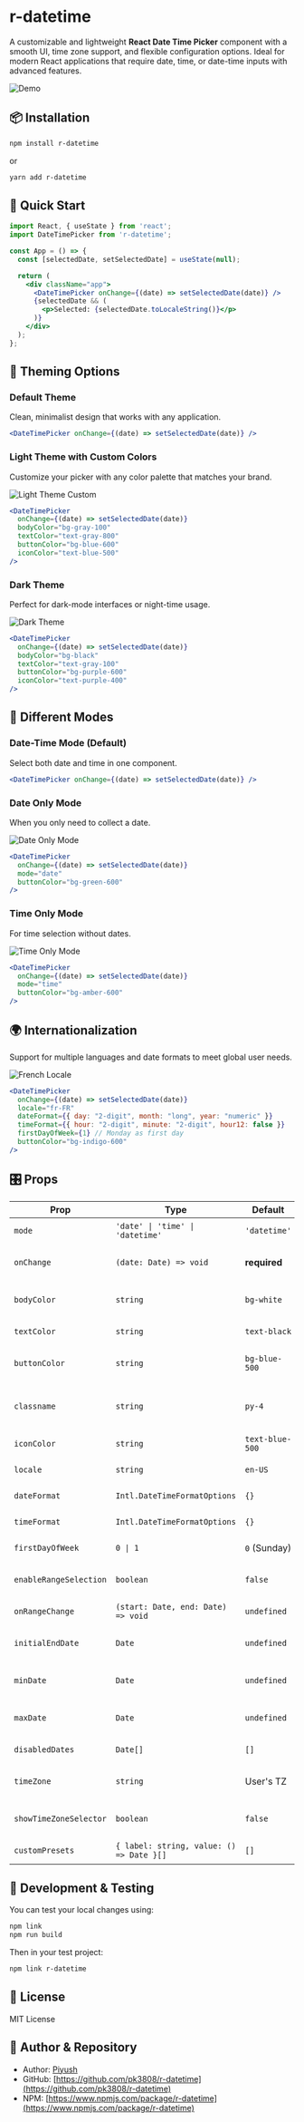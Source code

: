 # r-datetime

A customizable and lightweight **React Date Time Picker** component with a smooth UI, time zone support, and flexible configuration options. Ideal for modern React applications that require date, time, or date-time inputs with advanced features.

![Demo](https://drive.google.com/uc?export=view&id=1O-TvSpiPB3ZUmxpqcDMz7iPZWYuBZbJH)

## 📦 Installation

```bash
npm install r-datetime
```

or

```bash
yarn add r-datetime
```

## 🚀 Quick Start

```jsx
import React, { useState } from 'react';
import DateTimePicker from 'r-datetime';

const App = () => {
  const [selectedDate, setSelectedDate] = useState(null);

  return (
    <div className="app">
      <DateTimePicker onChange={(date) => setSelectedDate(date)} />
      {selectedDate && (
        <p>Selected: {selectedDate.toLocaleString()}</p>
      )}
    </div>
  );
};
```

## 🎨 Theming Options

### Default Theme
Clean, minimalist design that works with any application.



```jsx
<DateTimePicker onChange={(date) => setSelectedDate(date)} />
```

### Light Theme with Custom Colors
Customize your picker with any color palette that matches your brand.

![Light Theme Custom](https://drive.google.com/uc?export=view&id=1-fJHnCFuPoBQmiOVY4OEJMW3GMEnWi6M)

```jsx
<DateTimePicker
  onChange={(date) => setSelectedDate(date)}
  bodyColor="bg-gray-100"
  textColor="text-gray-800"
  buttonColor="bg-blue-600"
  iconColor="text-blue-500"
/>
```

### Dark Theme
Perfect for dark-mode interfaces or night-time usage.

![Dark Theme](https://drive.google.com/uc?export=view&id=1-4V8b6vtBP1E6o8DqaAFpOU1KWHWCBi0)

```jsx
<DateTimePicker
  onChange={(date) => setSelectedDate(date)}
  bodyColor="bg-black"
  textColor="text-gray-100"
  buttonColor="bg-purple-600"
  iconColor="text-purple-400"
/>
```

## 📅 Different Modes

### Date-Time Mode (Default)
Select both date and time in one component.


```jsx
<DateTimePicker onChange={(date) => setSelectedDate(date)} />
```

### Date Only Mode
When you only need to collect a date.

![Date Only Mode](https://drive.google.com/uc?export=view&id=1DD5xfbW8Hjl7k1urOODGpdo8t0BKP8lZ)

```jsx
<DateTimePicker
  onChange={(date) => setSelectedDate(date)}
  mode="date"
  buttonColor="bg-green-600"
/>
```

### Time Only Mode
For time selection without dates.

![Time Only Mode](https://drive.google.com/uc?export=view&id=1Y46AK841Oj4Xc72VJhYzxCLFMad_y02k)

```jsx
<DateTimePicker
  onChange={(date) => setSelectedDate(date)}
  mode="time"
  buttonColor="bg-amber-600"
/>
```

## 🌍 Internationalization

Support for multiple languages and date formats to meet global user needs.

![French Locale](https://drive.google.com/uc?export=view&id=150kRYcA7_zEl4onjOQmfqUycgTJI5jr0)

```jsx
<DateTimePicker
  onChange={(date) => setSelectedDate(date)}
  locale="fr-FR"
  dateFormat={{ day: "2-digit", month: "long", year: "numeric" }}
  timeFormat={{ hour: "2-digit", minute: "2-digit", hour12: false }}
  firstDayOfWeek={1} // Monday as first day
  buttonColor="bg-indigo-600"
/>
```

## 🎛️ Props

| Prop                   | Type                                     | Default       | Description                           |
| ---------------------- | ---------------------------------------- | ------------- | ------------------------------------- |
| `mode`                 | `'date' \| 'time' \| 'datetime'`         | `'datetime'`  | Choose picker mode                    |
| `onChange`             | `(date: Date) => void`                   | **required**  | Callback on date/time selection       |
| `bodyColor`            | `string`                                 | `bg-white`    | Tailwind class for body background    |
| `textColor`            | `string`                                 | `text-black`  | Tailwind class for text color         |
| `buttonColor`          | `string`                                 | `bg-blue-500` | Tailwind class for button color       |
| `classname`            | `string`                                 | `py-4`        | customized layout of date/time selector       |
| `iconColor`            | `string`                                 | `text-blue-500` | Tailwind class for icon color        |
| `locale`               | `string`                                 | `en-US`       | Locale for formatting                 |
| `dateFormat`           | `Intl.DateTimeFormatOptions`             | `{}`          | Custom date format                    |
| `timeFormat`           | `Intl.DateTimeFormatOptions`             | `{}`          | Custom time format                    |
| `firstDayOfWeek`       | `0 \| 1`                                 | `0` (Sunday)  | First day of the week                 |
| `enableRangeSelection` | `boolean`                                | `false`       | Enable date range selection           |
| `onRangeChange`        | `(start: Date, end: Date) => void`       | `undefined`   | Callback for range change             |
| `initialEndDate`       | `Date`                                   | `undefined`   | Preselect end date in range mode      |
| `minDate`              | `Date`                                   | `undefined`   | Minimum selectable date               |
| `maxDate`              | `Date`                                   | `undefined`   | Maximum selectable date               |
| `disabledDates`        | `Date[]`                                 | `[]`          | Dates to be disabled                  |
| `timeZone`             | `string`                                 | User's TZ     | IANA time zone (e.g., 'Europe/Paris') |
| `showTimeZoneSelector` | `boolean`                                | `false`       | Show time zone selector dropdown      |
| `customPresets`        | `{ label: string, value: () => Date }[]` | `[]`          | Predefined date presets               |

## 🧪 Development & Testing

You can test your local changes using:

```bash
npm link
npm run build
```

Then in your test project:

```bash
npm link r-datetime
```

## 📘 License

MIT License

## 📌 Author & Repository

* Author: [Piyush](https://github.com/pk3808)
* GitHub: [https://github.com/pk3808/r-datetime](https://github.com/pk3808/r-datetime)
* NPM: [https://www.npmjs.com/package/r-datetime](https://www.npmjs.com/package/r-datetime)